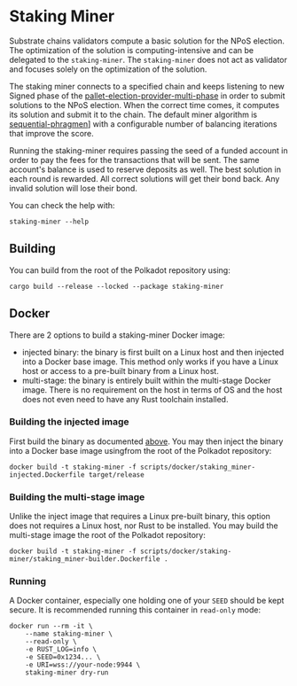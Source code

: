 # Staking Miner

Substrate chains validators compute a basic solution for the NPoS election. The optimization of the solution is computing-intensive and can be delegated to the `staking-miner`. The `staking-miner` does not act as validator and focuses solely on the optimization of the solution.

The staking miner connects to a specified chain and keeps listening to new Signed phase of the [pallet-election-provider-multi-phase](https://crates.parity.io/pallet_election_provider_multi_phase/index.html) in order to submit solutions to the NPoS election. When the correct time comes, it computes its solution and submit it to the chain.
The default miner algorithm is [sequential-phragmen](https://crates.parity.io/sp_npos_elections/phragmen/fn.seq_phragmen_core.html)] with a configurable number of balancing iterations that improve the score.

Running the staking-miner requires passing the seed of a funded account in order to pay the fees for the transactions that will be sent. The same account's balance is used to reserve deposits as well. The best solution in each round is rewarded. All correct solutions will get their bond back. Any invalid solution will lose their bond.

You can check the help with:
```
staking-miner --help
```

## Building

You can build from the root of the Polkadot repository using:
```
cargo build --release --locked --package staking-miner
```

## Docker

There are 2 options to build a staking-miner Docker image:
- injected binary: the binary is first built on a Linux host and then injected into a Docker base image. This method only works if you have a Linux host or access to a pre-built binary from a Linux host.
- multi-stage: the binary is entirely built within the multi-stage Docker image. There is no requirement on the host in terms of OS and the host does not even need to have any Rust toolchain installed.

### Building the injected image

First build the binary as documented [above](#building).
You may then inject the binary into a Docker base image usingfrom the root of the Polkadot repository:
```
docker build -t staking-miner -f scripts/docker/staking_miner-injected.Dockerfile target/release
```

### Building the multi-stage image

Unlike the inject image that requires a Linux pre-built binary, this option does not requires a Linux host, nor Rust to be installed.
You may build the multi-stage image the root of the Polkadot repository:
```
docker build -t staking-miner -f scripts/docker/staking-miner/staking_miner-builder.Dockerfile .
```

### Running

A Docker container, especially one holding one of your `SEED` should be kept secure. It is recommended running this container in `read-only` mode:

```
docker run --rm -it \
    --name staking-miner \
    --read-only \
    -e RUST_LOG=info \
    -e SEED=0x1234... \
    -e URI=wss://your-node:9944 \
    staking-miner dry-run
```
